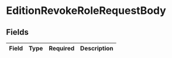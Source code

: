 # EditionRevokeRoleRequestBody


## Fields

| Field       | Type        | Required    | Description |
| ----------- | ----------- | ----------- | ----------- |